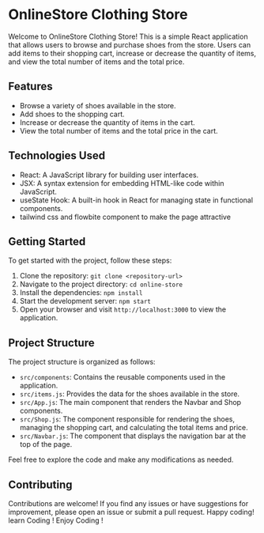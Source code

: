 # OnlineStore Clothing Store

Welcome to OnlineStore Clothing Store! This is a simple React application that allows users to browse and purchase shoes from the store. Users can add items to their shopping cart, increase or decrease the quantity of items, and view the total number of items and the total price.

## Features

- Browse a variety of shoes available in the store.
- Add shoes to the shopping cart.
- Increase or decrease the quantity of items in the cart.
- View the total number of items and the total price in the cart.

## Technologies Used

- React: A JavaScript library for building user interfaces.
- JSX: A syntax extension for embedding HTML-like code within JavaScript.
- useState Hook: A built-in hook in React for managing state in functional components.
- tailwind css and flowbite component to make the page attractive

## Getting Started

To get started with the project, follow these steps:

1. Clone the repository: `git clone <repository-url>`
2. Navigate to the project directory: `cd online-store`
3. Install the dependencies: `npm install`
4. Start the development server: `npm start`
5. Open your browser and visit `http://localhost:3000` to view the application.

## Project Structure

The project structure is organized as follows:

- `src/components`: Contains the reusable components used in the application.
- `src/items.js`: Provides the data for the shoes available in the store.
- `src/App.js`: The main component that renders the Navbar and Shop components.
- `src/Shop.js`: The component responsible for rendering the shoes, managing the shopping cart, and calculating the total items and price.
- `src/Navbar.js`: The component that displays the navigation bar at the top of the page.

Feel free to explore the code and make any modifications as needed.

## Contributing

Contributions are welcome! If you find any issues or have suggestions for improvement, please open an issue or submit a pull request.
Happy coding! learn Coding ! Enjoy Coding !



